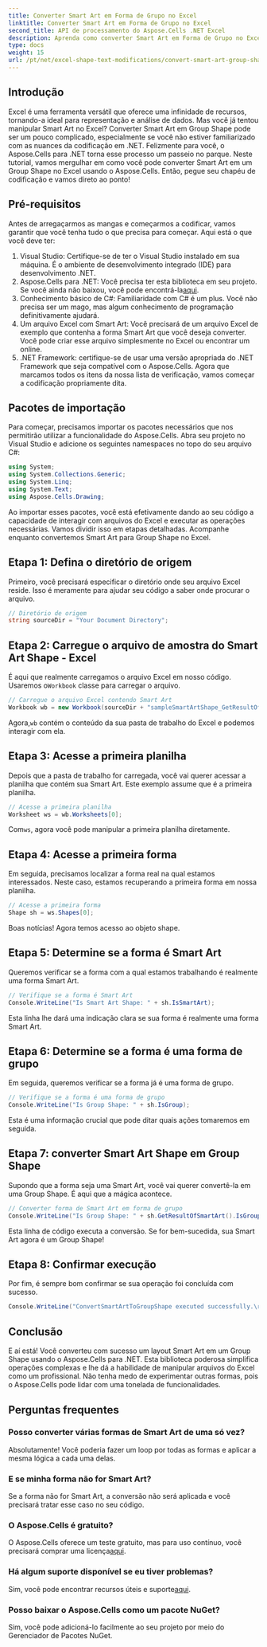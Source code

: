 ```yaml
---
title: Converter Smart Art em Forma de Grupo no Excel
linktitle: Converter Smart Art em Forma de Grupo no Excel
second_title: API de processamento do Aspose.Cells .NET Excel
description: Aprenda como converter Smart Art em Forma de Grupo no Excel usando o Aspose.Cells para .NET com este tutorial passo a passo.
type: docs
weight: 15
url: /pt/net/excel-shape-text-modifications/convert-smart-art-group-shape-excel/
---
```

## Introdução
Excel é uma ferramenta versátil que oferece uma infinidade de recursos, tornando-a ideal para representação e análise de dados. Mas você já tentou manipular Smart Art no Excel? Converter Smart Art em Group Shape pode ser um pouco complicado, especialmente se você não estiver familiarizado com as nuances da codificação em .NET. Felizmente para você, o Aspose.Cells para .NET torna esse processo um passeio no parque. Neste tutorial, vamos mergulhar em como você pode converter Smart Art em um Group Shape no Excel usando o Aspose.Cells. Então, pegue seu chapéu de codificação e vamos direto ao ponto!
## Pré-requisitos
Antes de arregaçarmos as mangas e começarmos a codificar, vamos garantir que você tenha tudo o que precisa para começar. Aqui está o que você deve ter:
1. Visual Studio: Certifique-se de ter o Visual Studio instalado em sua máquina. É o ambiente de desenvolvimento integrado (IDE) para desenvolvimento .NET.
2.  Aspose.Cells para .NET: Você precisa ter esta biblioteca em seu projeto. Se você ainda não baixou, você pode encontrá-la[aqui](https://releases.aspose.com/cells/net/).
3. Conhecimento básico de C#: Familiaridade com C# é um plus. Você não precisa ser um mago, mas algum conhecimento de programação definitivamente ajudará.
4. Um arquivo Excel com Smart Art: Você precisará de um arquivo Excel de exemplo que contenha a forma Smart Art que você deseja converter. Você pode criar esse arquivo simplesmente no Excel ou encontrar um online.
5. .NET Framework: certifique-se de usar uma versão apropriada do .NET Framework que seja compatível com o Aspose.Cells.
Agora que marcamos todos os itens da nossa lista de verificação, vamos começar a codificação propriamente dita.
## Pacotes de importação
Para começar, precisamos importar os pacotes necessários que nos permitirão utilizar a funcionalidade do Aspose.Cells. Abra seu projeto no Visual Studio e adicione os seguintes namespaces no topo do seu arquivo C#:
```csharp
using System;
using System.Collections.Generic;
using System.Linq;
using System.Text;
using Aspose.Cells.Drawing;
```
Ao importar esses pacotes, você está efetivamente dando ao seu código a capacidade de interagir com arquivos do Excel e executar as operações necessárias.
Vamos dividir isso em etapas detalhadas. Acompanhe enquanto convertemos Smart Art para Group Shape no Excel.
## Etapa 1: Defina o diretório de origem
Primeiro, você precisará especificar o diretório onde seu arquivo Excel reside. Isso é meramente para ajudar seu código a saber onde procurar o arquivo.
```csharp
// Diretório de origem
string sourceDir = "Your Document Directory";
```
## Etapa 2: Carregue o arquivo de amostra do Smart Art Shape - Excel
 É aqui que realmente carregamos o arquivo Excel em nosso código. Usaremos o`Workbook` classe para carregar o arquivo.
```csharp
// Carregue o arquivo Excel contendo Smart Art
Workbook wb = new Workbook(sourceDir + "sampleSmartArtShape_GetResultOfSmartArt.xlsx");
```
 Agora,`wb` contém o conteúdo da sua pasta de trabalho do Excel e podemos interagir com ela.
## Etapa 3: Acesse a primeira planilha
Depois que a pasta de trabalho for carregada, você vai querer acessar a planilha que contém sua Smart Art. Este exemplo assume que é a primeira planilha.
```csharp
// Acesse a primeira planilha
Worksheet ws = wb.Worksheets[0];
```
 Com`ws`, agora você pode manipular a primeira planilha diretamente.
## Etapa 4: Acesse a primeira forma
Em seguida, precisamos localizar a forma real na qual estamos interessados. Neste caso, estamos recuperando a primeira forma em nossa planilha.
```csharp
// Acesse a primeira forma
Shape sh = ws.Shapes[0];
```
Boas notícias! Agora temos acesso ao objeto shape.
## Etapa 5: Determine se a forma é Smart Art
Queremos verificar se a forma com a qual estamos trabalhando é realmente uma forma Smart Art. 
```csharp
// Verifique se a forma é Smart Art
Console.WriteLine("Is Smart Art Shape: " + sh.IsSmartArt);
```
Esta linha lhe dará uma indicação clara se sua forma é realmente uma forma Smart Art.
## Etapa 6: Determine se a forma é uma forma de grupo
Em seguida, queremos verificar se a forma já é uma forma de grupo. 
```csharp
// Verifique se a forma é uma forma de grupo
Console.WriteLine("Is Group Shape: " + sh.IsGroup);
```
Esta é uma informação crucial que pode ditar quais ações tomaremos em seguida.
## Etapa 7: converter Smart Art Shape em Group Shape
Supondo que a forma seja uma Smart Art, você vai querer convertê-la em uma Group Shape. É aqui que a mágica acontece.
```csharp
// Converter forma de Smart Art em forma de grupo
Console.WriteLine("Is Group Shape: " + sh.GetResultOfSmartArt().IsGroup);
```
Esta linha de código executa a conversão. Se for bem-sucedida, sua Smart Art agora é um Group Shape!
## Etapa 8: Confirmar execução
Por fim, é sempre bom confirmar se sua operação foi concluída com sucesso.
```csharp
Console.WriteLine("ConvertSmartArtToGroupShape executed successfully.\r\n");
```

## Conclusão
E aí está! Você converteu com sucesso um layout Smart Art em um Group Shape usando o Aspose.Cells para .NET. Esta biblioteca poderosa simplifica operações complexas e lhe dá a habilidade de manipular arquivos do Excel como um profissional. Não tenha medo de experimentar outras formas, pois o Aspose.Cells pode lidar com uma tonelada de funcionalidades. 
## Perguntas frequentes
### Posso converter várias formas de Smart Art de uma só vez?
Absolutamente! Você poderia fazer um loop por todas as formas e aplicar a mesma lógica a cada uma delas.
### E se minha forma não for Smart Art?
Se a forma não for Smart Art, a conversão não será aplicada e você precisará tratar esse caso no seu código.
### O Aspose.Cells é gratuito?
 O Aspose.Cells oferece um teste gratuito, mas para uso contínuo, você precisará comprar uma licença[aqui](https://purchase.aspose.com/buy).
### Há algum suporte disponível se eu tiver problemas?
 Sim, você pode encontrar recursos úteis e suporte[aqui](https://forum.aspose.com/c/cells/9).
### Posso baixar o Aspose.Cells como um pacote NuGet?
Sim, você pode adicioná-lo facilmente ao seu projeto por meio do Gerenciador de Pacotes NuGet.